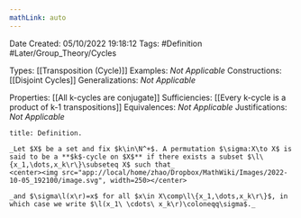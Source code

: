 ```yaml
---
mathLink: auto
---
```


<div class="topSpace"></div>

Date Created: 05/10/2022 19:18:12
Tags: #Definition #Later/Group_Theory/Cycles

Types: [[Transposition (Cycle)]]
Examples: _Not Applicable_
Constructions: [[Disjoint Cycles]]
Generalizations: _Not Applicable_

Properties: [[All k-cycles are conjugate]]
Sufficiencies: [[Every k-cycle is a product of k-1 transpositions]]
Equivalences: _Not Applicable_
Justifications: _Not Applicable_

``` ad-Definition
title: Definition.

_Let $X$ be a set and fix $k\in\N^+$. A permutation $\sigma:X\to X$ is said to be a **$k$-cycle on $X$** if there exists a subset $\l\{x_1,\dots,x_k\r\}\subseteq X$ such that_
<center><img src="app://local/home/zhao/Dropbox/MathWiki/Images/2022-10-05_192100/image.svg", width=250></center>

_and $\sigma\l(x\r)=x$ for all $x\in X\comp\l\{x_1,\dots,x_k\r\}$, in which case we write $\l(x_1\ \cdots\ x_k\r)\coloneqq\sigma$._

```
